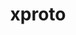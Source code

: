---
title: "xproto"
layout: cache
categories: [package, develop]
meta: {"compilers": ["gcc@10.5.0", "gcc@11.1.0", "gcc@11.4.0", "gcc@13.2.0", "gcc@13.3.0", "gcc@9.4.0", "intel-oneapi-compilers@2025.1.0"], "num_specs": 100, "num_specs_by_stack": {"data-vis-sdk": 17, "developer-tools-aarch64-linux-gnu": 16, "developer-tools-x86_64_v3-linux-gnu": 16, "e4s": 1, "e4s-oneapi": 19, "e4s-rocm-external": 16, "hep": 17, "ml-linux-x86_64-rocm": 1, "root": 100}, "oss": ["centos7", "rhel8", "ubuntu20.04", "ubuntu22.04", "ubuntu24.04"], "platforms": ["linux"], "stacks": ["data-vis-sdk", "developer-tools-aarch64-linux-gnu", "developer-tools-x86_64_v3-linux-gnu", "e4s", "e4s-oneapi", "e4s-rocm-external", "hep", "ml-linux-x86_64-rocm", "root"], "targets": ["aarch64", "x86_64_v3"], "versions": ["7.0.31"]}
spec_details: [{"compiler": "gcc@10.5.0", "hash": "27q7mxjkywtbqaaxfqm4ondynbqmkr6s", "os": "centos7", "platform": "linux", "size": "-", "stacks": ["developer-tools-x86_64_v3-linux-gnu", "root"], "target": "x86_64_v3", "variants": ["build_system=autotools"], "versions": ["7.0.31"]}, {"compiler": "gcc@13.3.0", "hash": "33wigqg3styqxhpewj5ihocyvojx3zy4", "os": "rhel8", "platform": "linux", "size": "-", "stacks": ["developer-tools-aarch64-linux-gnu", "root"], "target": "aarch64", "variants": ["build_system=autotools"], "versions": ["7.0.31"]}, {"compiler": "gcc@11.1.0", "hash": "366zsarfp3vgfiuep26haxlyl3l6nq2g", "os": "ubuntu20.04", "platform": "linux", "size": "-", "stacks": ["data-vis-sdk", "root"], "target": "x86_64_v3", "variants": ["build_system=autotools"], "versions": ["7.0.31"]}, {"compiler": "gcc@13.2.0", "hash": "3wmsza264pco7p7mr6z6ofhego4nmttf", "os": "ubuntu24.04", "platform": "linux", "size": "-", "stacks": ["root"], "target": "x86_64_v3", "variants": ["build_system=autotools"], "versions": ["7.0.31"]}, {"compiler": "gcc@13.3.0", "hash": "4c2lased6xwon5vondkye2c7cimyap6c", "os": "rhel8", "platform": "linux", "size": "-", "stacks": ["developer-tools-aarch64-linux-gnu", "root"], "target": "aarch64", "variants": ["build_system=autotools"], "versions": ["7.0.31"]}, {"compiler": "gcc@11.1.0", "hash": "4hv4auhsn53tzyawdr2rn6vijn5cy5uj", "os": "ubuntu20.04", "platform": "linux", "size": "-", "stacks": ["data-vis-sdk", "root"], "target": "x86_64_v3", "variants": ["build_system=autotools"], "versions": ["7.0.31"]}, {"compiler": "gcc@13.2.0", "hash": "4juw6brtn6x7fpwmu4qav77dwehlhanv", "os": "ubuntu24.04", "platform": "linux", "size": "-", "stacks": ["root"], "target": "x86_64_v3", "variants": ["build_system=autotools"], "versions": ["7.0.31"]}, {"compiler": "gcc@11.4.0", "hash": "5ak5doizfoaszpycca2k4nwvm7tgctlr", "os": "ubuntu22.04", "platform": "linux", "size": "-", "stacks": ["e4s-rocm-external", "hep", "root"], "target": "x86_64_v3", "variants": ["build_system=autotools"], "versions": ["7.0.31"]}, {"compiler": "gcc@10.5.0", "hash": "5aktn4fvzi5m6sa7eeyhopxahybgenl3", "os": "centos7", "platform": "linux", "size": "-", "stacks": ["developer-tools-x86_64_v3-linux-gnu", "root"], "target": "x86_64_v3", "variants": ["build_system=autotools"], "versions": ["7.0.31"]}, {"compiler": "gcc@10.5.0", "hash": "5rvh2t4rnf3xiiqhilztquin5khxrsow", "os": "centos7", "platform": "linux", "size": "-", "stacks": ["developer-tools-x86_64_v3-linux-gnu", "root"], "target": "x86_64_v3", "variants": ["build_system=autotools"], "versions": ["7.0.31"]}, {"compiler": "gcc@11.4.0", "hash": "5sit5lcdci2w7moksaopxscvrm2ru4gr", "os": "ubuntu22.04", "platform": "linux", "size": "-", "stacks": ["e4s-rocm-external", "hep", "root"], "target": "x86_64_v3", "variants": ["build_system=autotools"], "versions": ["7.0.31"]}, {"compiler": "gcc@13.2.0", "hash": "67p7u7le7boh2x3pa4vjiztjqqjgw7ym", "os": "ubuntu24.04", "platform": "linux", "size": "-", "stacks": ["root"], "target": "x86_64_v3", "variants": ["build_system=autotools"], "versions": ["7.0.31"]}, {"compiler": "gcc@13.3.0", "hash": "6dz3hob3zll5kljho3kzka6pgcey5ltw", "os": "rhel8", "platform": "linux", "size": "-", "stacks": ["developer-tools-aarch64-linux-gnu", "root"], "target": "aarch64", "variants": ["build_system=autotools"], "versions": ["7.0.31"]}, {"compiler": "gcc@13.3.0", "hash": "6jbgelg4xylzffroz46ioidtc644gugh", "os": "rhel8", "platform": "linux", "size": "-", "stacks": ["developer-tools-aarch64-linux-gnu", "root"], "target": "aarch64", "variants": ["build_system=autotools"], "versions": ["7.0.31"]}, {"compiler": "gcc@10.5.0", "hash": "6jv6gfadzu4x2o6orajfihd72ust5bp4", "os": "centos7", "platform": "linux", "size": "-", "stacks": ["developer-tools-x86_64_v3-linux-gnu", "root"], "target": "x86_64_v3", "variants": ["build_system=autotools"], "versions": ["7.0.31"]}, {"compiler": "gcc@11.1.0", "hash": "6que22h2rwqdk722w5gqc522wcbqvmit", "os": "ubuntu20.04", "platform": "linux", "size": "-", "stacks": ["data-vis-sdk", "root"], "target": "x86_64_v3", "variants": ["build_system=autotools"], "versions": ["7.0.31"]}, {"compiler": "gcc@11.1.0", "hash": "72wwtjmbilvhx4algwn57bie36ndgxir", "os": "ubuntu20.04", "platform": "linux", "size": "-", "stacks": ["data-vis-sdk", "root"], "target": "x86_64_v3", "variants": ["build_system=autotools"], "versions": ["7.0.31"]}, {"compiler": "gcc@10.5.0", "hash": "7j4omdjjryegpo6vykf7jluqxzi2pjh7", "os": "centos7", "platform": "linux", "size": "-", "stacks": ["developer-tools-x86_64_v3-linux-gnu", "root"], "target": "x86_64_v3", "variants": ["build_system=autotools"], "versions": ["7.0.31"]}, {"compiler": "gcc@11.4.0", "hash": "aefh3tvb3x5jvvqtg5udpirvao6zw2ng", "os": "ubuntu22.04", "platform": "linux", "size": "-", "stacks": ["e4s-rocm-external", "hep", "root"], "target": "x86_64_v3", "variants": ["build_system=autotools"], "versions": ["7.0.31"]}, {"compiler": "gcc@11.1.0", "hash": "afseg4ber4tkxbys4uqsxlwsvtze7zy6", "os": "ubuntu20.04", "platform": "linux", "size": "-", "stacks": ["data-vis-sdk", "root"], "target": "x86_64_v3", "variants": ["build_system=autotools"], "versions": ["7.0.31"]}, {"compiler": "intel-oneapi-compilers@2025.1.0", "hash": "b2snloolvudt7ypaegrjwk7nwumrwchb", "os": "ubuntu22.04", "platform": "linux", "size": "-", "stacks": ["e4s-oneapi", "root"], "target": "x86_64_v3", "variants": ["build_system=autotools"], "versions": ["7.0.31"]}, {"compiler": "gcc@10.5.0", "hash": "b7nfxb3t2wa7r6ai77rgsh6co4mbqpu4", "os": "centos7", "platform": "linux", "size": "-", "stacks": ["developer-tools-x86_64_v3-linux-gnu", "root"], "target": "x86_64_v3", "variants": ["build_system=autotools"], "versions": ["7.0.31"]}, {"compiler": "gcc@13.3.0", "hash": "bmnd3zhobcn6g32ioe6y6lp6vfhtdymm", "os": "rhel8", "platform": "linux", "size": "-", "stacks": ["developer-tools-aarch64-linux-gnu", "root"], "target": "aarch64", "variants": ["build_system=autotools"], "versions": ["7.0.31"]}, {"compiler": "gcc@13.2.0", "hash": "c4o6qr54f2amkm7hqgj5k4h7h23ueocs", "os": "ubuntu24.04", "platform": "linux", "size": "-", "stacks": ["hep", "root"], "target": "x86_64_v3", "variants": ["build_system=autotools"], "versions": ["7.0.31"]}, {"compiler": "gcc@11.4.0", "hash": "c62xwyfonsz3daqpws7wyytbq64d7wpb", "os": "ubuntu22.04", "platform": "linux", "size": "-", "stacks": ["e4s-rocm-external", "hep", "root"], "target": "x86_64_v3", "variants": ["build_system=autotools"], "versions": ["7.0.31"]}, {"compiler": "gcc@11.1.0", "hash": "ce5du6bnhjdb4ta4r4vubdmzgwwc2xlf", "os": "ubuntu20.04", "platform": "linux", "size": "-", "stacks": ["data-vis-sdk", "root"], "target": "x86_64_v3", "variants": ["build_system=autotools"], "versions": ["7.0.31"]}, {"compiler": "intel-oneapi-compilers@2025.1.0", "hash": "dbhidr5ahrqt44vboqrmquy4ph4hxrbl", "os": "ubuntu22.04", "platform": "linux", "size": "-", "stacks": ["e4s-oneapi", "root"], "target": "x86_64_v3", "variants": ["build_system=autotools"], "versions": ["7.0.31"]}, {"compiler": "gcc@11.1.0", "hash": "didedabhg4xh4kn2mpeyjacjmuc3nf5f", "os": "ubuntu20.04", "platform": "linux", "size": "-", "stacks": ["data-vis-sdk", "root"], "target": "x86_64_v3", "variants": ["build_system=autotools"], "versions": ["7.0.31"]}, {"compiler": "gcc@10.5.0", "hash": "e4mcobjzwzcfki7b367ynz2tgnvdghlg", "os": "centos7", "platform": "linux", "size": "-", "stacks": ["developer-tools-x86_64_v3-linux-gnu", "root"], "target": "x86_64_v3", "variants": ["build_system=autotools"], "versions": ["7.0.31"]}, {"compiler": "gcc@13.2.0", "hash": "e6gremlwlaevwi22s7v525rw3udglc5p", "os": "ubuntu24.04", "platform": "linux", "size": "-", "stacks": ["root"], "target": "x86_64_v3", "variants": ["build_system=autotools"], "versions": ["7.0.31"]}, {"compiler": "intel-oneapi-compilers@2025.1.0", "hash": "e6ws6mcjxstyoteg67eg4c6wqstkd2g2", "os": "ubuntu22.04", "platform": "linux", "size": "-", "stacks": ["e4s-oneapi", "root"], "target": "x86_64_v3", "variants": ["build_system=autotools"], "versions": ["7.0.31"]}, {"compiler": "gcc@11.4.0", "hash": "fp2gmwfm4pepcmjgeyl2iuql5qzn7uvw", "os": "ubuntu22.04", "platform": "linux", "size": "-", "stacks": ["e4s-rocm-external", "hep", "root"], "target": "x86_64_v3", "variants": ["build_system=autotools"], "versions": ["7.0.31"]}, {"compiler": "gcc@11.4.0", "hash": "frivqots65gfgysiq5hdfrckn4tte3ya", "os": "ubuntu22.04", "platform": "linux", "size": "-", "stacks": ["e4s-rocm-external", "hep", "root"], "target": "x86_64_v3", "variants": ["build_system=autotools"], "versions": ["7.0.31"]}, {"compiler": "gcc@11.4.0", "hash": "ft6d5hx6jnbpodv74x3sznclfh5br2js", "os": "ubuntu22.04", "platform": "linux", "size": "-", "stacks": ["e4s", "e4s-rocm-external", "root"], "target": "x86_64_v3", "variants": ["build_system=autotools"], "versions": ["7.0.31"]}, {"compiler": "gcc@13.3.0", "hash": "g6mmyqu3txxtpufhvskzxdmxxwbbiwl6", "os": "rhel8", "platform": "linux", "size": "-", "stacks": ["developer-tools-aarch64-linux-gnu", "root"], "target": "aarch64", "variants": ["build_system=autotools"], "versions": ["7.0.31"]}, {"compiler": "gcc@11.1.0", "hash": "garp5yo5jbgdeyiykqh6qv3hf7rbcbu2", "os": "ubuntu20.04", "platform": "linux", "size": "-", "stacks": ["data-vis-sdk", "root"], "target": "x86_64_v3", "variants": ["build_system=autotools"], "versions": ["7.0.31"]}, {"compiler": "gcc@13.3.0", "hash": "gbzfhiradfeu6qjkq26ly7aaszdgwaxx", "os": "rhel8", "platform": "linux", "size": "-", "stacks": ["developer-tools-aarch64-linux-gnu", "root"], "target": "aarch64", "variants": ["build_system=autotools"], "versions": ["7.0.31"]}, {"compiler": "gcc@9.4.0", "hash": "ghdijy757qlipz6ipysdmnvp2lpylox7", "os": "ubuntu20.04", "platform": "linux", "size": "-", "stacks": ["data-vis-sdk", "root"], "target": "x86_64_v3", "variants": ["build_system=autotools"], "versions": ["7.0.31"]}, {"compiler": "intel-oneapi-compilers@2025.1.0", "hash": "gkhm5nkz2yoal6l26k222w2uqvmbhdft", "os": "ubuntu22.04", "platform": "linux", "size": "-", "stacks": ["e4s-oneapi", "root"], "target": "x86_64_v3", "variants": ["build_system=autotools"], "versions": ["7.0.31"]}, {"compiler": "intel-oneapi-compilers@2025.1.0", "hash": "gs2lacffyqcdvluqil76w45bwcxoey56", "os": "ubuntu22.04", "platform": "linux", "size": "-", "stacks": ["e4s-oneapi", "root"], "target": "x86_64_v3", "variants": ["build_system=autotools"], "versions": ["7.0.31"]}, {"compiler": "gcc@13.3.0", "hash": "gudrg2fqhd35tpmrzkaxf7sblsxw5wup", "os": "rhel8", "platform": "linux", "size": "-", "stacks": ["developer-tools-aarch64-linux-gnu", "root"], "target": "aarch64", "variants": ["build_system=autotools"], "versions": ["7.0.31"]}, {"compiler": "gcc@13.3.0", "hash": "gxwqsahqa5z32l3txdzz53ey6qfsmqjk", "os": "rhel8", "platform": "linux", "size": "-", "stacks": ["developer-tools-aarch64-linux-gnu", "root"], "target": "aarch64", "variants": ["build_system=autotools"], "versions": ["7.0.31"]}, {"compiler": "gcc@11.4.0", "hash": "hqxsw7kgblkmekvfcjcegawp4jdeywlw", "os": "ubuntu22.04", "platform": "linux", "size": "-", "stacks": ["e4s-rocm-external", "hep", "root"], "target": "x86_64_v3", "variants": ["build_system=autotools"], "versions": ["7.0.31"]}, {"compiler": "gcc@11.1.0", "hash": "hxfzu4rfihwymdmwdisazotzga36jdx4", "os": "ubuntu20.04", "platform": "linux", "size": "-", "stacks": ["data-vis-sdk", "root"], "target": "x86_64_v3", "variants": ["build_system=autotools"], "versions": ["7.0.31"]}, {"compiler": "gcc@10.5.0", "hash": "iu5vmpp4rxfpbot5zekl42dpywcmhtws", "os": "centos7", "platform": "linux", "size": "-", "stacks": ["developer-tools-x86_64_v3-linux-gnu", "root"], "target": "x86_64_v3", "variants": ["build_system=autotools"], "versions": ["7.0.31"]}, {"compiler": "intel-oneapi-compilers@2025.1.0", "hash": "iubafaj6e5o6leocp72yxgtpl2cbsc65", "os": "ubuntu22.04", "platform": "linux", "size": "-", "stacks": ["e4s-oneapi", "root"], "target": "x86_64_v3", "variants": ["build_system=autotools"], "versions": ["7.0.31"]}, {"compiler": "intel-oneapi-compilers@2025.1.0", "hash": "j22jqxzy6jjiuyjhmfsiixb4bzpigstx", "os": "ubuntu22.04", "platform": "linux", "size": "-", "stacks": ["e4s-oneapi", "root"], "target": "x86_64_v3", "variants": ["build_system=autotools"], "versions": ["7.0.31"]}, {"compiler": "intel-oneapi-compilers@2025.1.0", "hash": "jdp2gwflysk2q3ms5uzqtewiyeg474is", "os": "ubuntu22.04", "platform": "linux", "size": "-", "stacks": ["e4s-oneapi", "root"], "target": "x86_64_v3", "variants": ["build_system=autotools"], "versions": ["7.0.31"]}, {"compiler": "gcc@11.1.0", "hash": "k4opndtb3vmodlysag34uqrg2dayysam", "os": "ubuntu20.04", "platform": "linux", "size": "-", "stacks": ["data-vis-sdk", "root"], "target": "x86_64_v3", "variants": ["build_system=autotools"], "versions": ["7.0.31"]}, {"compiler": "gcc@13.3.0", "hash": "karwh5kockpiezudpdsezvnb7tm642k7", "os": "rhel8", "platform": "linux", "size": "-", "stacks": ["developer-tools-aarch64-linux-gnu", "root"], "target": "aarch64", "variants": ["build_system=autotools"], "versions": ["7.0.31"]}, {"compiler": "gcc@13.3.0", "hash": "kggtnynfahkxtdpctfku3wbyksis5lwx", "os": "rhel8", "platform": "linux", "size": "-", "stacks": ["developer-tools-aarch64-linux-gnu", "root"], "target": "aarch64", "variants": ["build_system=autotools"], "versions": ["7.0.31"]}, {"compiler": "gcc@13.2.0", "hash": "lzzjggcd2p626h7irkn4vlfcd6vpzphn", "os": "ubuntu24.04", "platform": "linux", "size": "-", "stacks": ["hep", "ml-linux-x86_64-rocm", "root"], "target": "x86_64_v3", "variants": ["build_system=autotools"], "versions": ["7.0.31"]}, {"compiler": "intel-oneapi-compilers@2025.1.0", "hash": "m7vp3uabtbd24hprdxawcdjgvro7iriw", "os": "ubuntu22.04", "platform": "linux", "size": "-", "stacks": ["e4s-oneapi", "root"], "target": "x86_64_v3", "variants": ["build_system=autotools"], "versions": ["7.0.31"]}, {"compiler": "gcc@13.3.0", "hash": "mgmljicxwkgsl3h4hk4a7ziswe2oaiwp", "os": "rhel8", "platform": "linux", "size": "-", "stacks": ["developer-tools-aarch64-linux-gnu", "root"], "target": "aarch64", "variants": ["build_system=autotools"], "versions": ["7.0.31"]}, {"compiler": "gcc@11.4.0", "hash": "mhqbi64tmj3fpxtcrt4al5vualy5t4md", "os": "ubuntu22.04", "platform": "linux", "size": "-", "stacks": ["e4s-rocm-external", "hep", "root"], "target": "x86_64_v3", "variants": ["build_system=autotools"], "versions": ["7.0.31"]}, {"compiler": "gcc@13.2.0", "hash": "mip6kecniabr77jizvjj4cfkifmwxsfv", "os": "ubuntu24.04", "platform": "linux", "size": "-", "stacks": ["root"], "target": "x86_64_v3", "variants": ["build_system=autotools"], "versions": ["7.0.31"]}, {"compiler": "gcc@13.3.0", "hash": "n56laxmg7fx5g3fafdjqgwbo4sdw734v", "os": "rhel8", "platform": "linux", "size": "-", "stacks": ["developer-tools-aarch64-linux-gnu", "root"], "target": "aarch64", "variants": ["build_system=autotools"], "versions": ["7.0.31"]}, {"compiler": "intel-oneapi-compilers@2025.1.0", "hash": "nl5daxohjogj4q4pz5vqkirok4zuvrl7", "os": "ubuntu22.04", "platform": "linux", "size": "-", "stacks": ["e4s-oneapi", "root"], "target": "x86_64_v3", "variants": ["build_system=autotools"], "versions": ["7.0.31"]}, {"compiler": "gcc@10.5.0", "hash": "npluyzag7lalxlibm4lqgh32epca3xiq", "os": "centos7", "platform": "linux", "size": "-", "stacks": ["developer-tools-x86_64_v3-linux-gnu", "root"], "target": "x86_64_v3", "variants": ["build_system=autotools"], "versions": ["7.0.31"]}, {"compiler": "gcc@11.1.0", "hash": "ohmuti2c7lq2q2uvg6hkkloimexrufec", "os": "ubuntu20.04", "platform": "linux", "size": "-", "stacks": ["data-vis-sdk", "root"], "target": "x86_64_v3", "variants": ["build_system=autotools"], "versions": ["7.0.31"]}, {"compiler": "gcc@13.2.0", "hash": "onovniknopuspeczrzkkb3a556tdyotn", "os": "ubuntu24.04", "platform": "linux", "size": "-", "stacks": ["root"], "target": "x86_64_v3", "variants": ["build_system=autotools"], "versions": ["7.0.31"]}, {"compiler": "gcc@11.4.0", "hash": "owuyafpjwythippp6ho6tfejgf2x4ukc", "os": "ubuntu22.04", "platform": "linux", "size": "-", "stacks": ["e4s-rocm-external", "hep", "root"], "target": "x86_64_v3", "variants": ["build_system=autotools"], "versions": ["7.0.31"]}, {"compiler": "intel-oneapi-compilers@2025.1.0", "hash": "ozup7xrb5utsbxnb32eodulfzwkyyggj", "os": "ubuntu22.04", "platform": "linux", "size": "-", "stacks": ["e4s-oneapi", "root"], "target": "x86_64_v3", "variants": ["build_system=autotools"], "versions": ["7.0.31"]}, {"compiler": "gcc@11.4.0", "hash": "pf6rvyfepweu23tc7n4xv5p66jkuowl5", "os": "ubuntu22.04", "platform": "linux", "size": "-", "stacks": ["e4s-rocm-external", "hep", "root"], "target": "x86_64_v3", "variants": ["build_system=autotools"], "versions": ["7.0.31"]}, {"compiler": "gcc@13.2.0", "hash": "pk7dyoxi5atmpetyizv2ivqkcyuezit5", "os": "ubuntu24.04", "platform": "linux", "size": "-", "stacks": ["root"], "target": "x86_64_v3", "variants": ["build_system=autotools"], "versions": ["7.0.31"]}, {"compiler": "gcc@11.1.0", "hash": "pu3s7lminxlklawl2qxzstiomsd5h52x", "os": "ubuntu20.04", "platform": "linux", "size": "-", "stacks": ["data-vis-sdk", "root"], "target": "x86_64_v3", "variants": ["build_system=autotools"], "versions": ["7.0.31"]}, {"compiler": "gcc@13.2.0", "hash": "qs24i2xnhrv4teb2tvh4mrhbgf4u2zrp", "os": "ubuntu24.04", "platform": "linux", "size": "-", "stacks": ["root"], "target": "x86_64_v3", "variants": ["build_system=autotools"], "versions": ["7.0.31"]}, {"compiler": "gcc@11.1.0", "hash": "qwwgkskw5krt3fnwkg2lcg2jihucjmm2", "os": "ubuntu20.04", "platform": "linux", "size": "-", "stacks": ["data-vis-sdk", "root"], "target": "x86_64_v3", "variants": ["build_system=autotools"], "versions": ["7.0.31"]}, {"compiler": "intel-oneapi-compilers@2025.1.0", "hash": "qwwgvyrhkto7albjxdpsljwzmkbv2ffw", "os": "ubuntu22.04", "platform": "linux", "size": "-", "stacks": ["e4s-oneapi", "root"], "target": "x86_64_v3", "variants": ["build_system=autotools"], "versions": ["7.0.31"]}, {"compiler": "gcc@10.5.0", "hash": "qziwxoqvpwdew3xscyoaxgq6z23pvezo", "os": "centos7", "platform": "linux", "size": "-", "stacks": ["developer-tools-x86_64_v3-linux-gnu", "root"], "target": "x86_64_v3", "variants": ["build_system=autotools"], "versions": ["7.0.31"]}, {"compiler": "gcc@11.4.0", "hash": "s36dykqzxxikk3ubpk6jxwo2yhvzx52s", "os": "ubuntu22.04", "platform": "linux", "size": "-", "stacks": ["e4s-rocm-external", "hep", "root"], "target": "x86_64_v3", "variants": ["build_system=autotools"], "versions": ["7.0.31"]}, {"compiler": "gcc@10.5.0", "hash": "sjogw7wvc2pqlhekly7u4gcn3p7pld6k", "os": "centos7", "platform": "linux", "size": "-", "stacks": ["developer-tools-x86_64_v3-linux-gnu", "root"], "target": "x86_64_v3", "variants": ["build_system=autotools"], "versions": ["7.0.31"]}, {"compiler": "gcc@13.2.0", "hash": "sm57fz2cejekvbta35a7qnqcjjyl6om3", "os": "ubuntu24.04", "platform": "linux", "size": "-", "stacks": ["root"], "target": "x86_64_v3", "variants": ["build_system=autotools"], "versions": ["7.0.31"]}, {"compiler": "gcc@13.3.0", "hash": "tlgwwtxd77ab2nbwparbyf4v7lmsznxi", "os": "rhel8", "platform": "linux", "size": "-", "stacks": ["developer-tools-aarch64-linux-gnu", "root"], "target": "aarch64", "variants": ["build_system=autotools"], "versions": ["7.0.31"]}, {"compiler": "gcc@10.5.0", "hash": "ttjonebohqn5arelwbjdiu2xwveuczge", "os": "centos7", "platform": "linux", "size": "-", "stacks": ["developer-tools-x86_64_v3-linux-gnu", "root"], "target": "x86_64_v3", "variants": ["build_system=autotools"], "versions": ["7.0.31"]}, {"compiler": "gcc@11.4.0", "hash": "tvp2tjjgaw6dkc3fp6x732cetcrh3ivw", "os": "ubuntu22.04", "platform": "linux", "size": "-", "stacks": ["e4s-rocm-external", "hep", "root"], "target": "x86_64_v3", "variants": ["build_system=autotools"], "versions": ["7.0.31"]}, {"compiler": "gcc@11.1.0", "hash": "txvgzibf4svezpx6gw3abkw4suqxrhl5", "os": "ubuntu20.04", "platform": "linux", "size": "-", "stacks": ["data-vis-sdk", "root"], "target": "x86_64_v3", "variants": ["build_system=autotools"], "versions": ["7.0.31"]}, {"compiler": "gcc@13.2.0", "hash": "ujrmgkmuyuyuisgcagllixnaasrgiyxi", "os": "ubuntu24.04", "platform": "linux", "size": "-", "stacks": ["root"], "target": "x86_64_v3", "variants": ["build_system=autotools"], "versions": ["7.0.31"]}, {"compiler": "intel-oneapi-compilers@2025.1.0", "hash": "us6qe5o5jqjaslbtc7g2elbpbzcsugcx", "os": "ubuntu22.04", "platform": "linux", "size": "-", "stacks": ["e4s-oneapi", "root"], "target": "x86_64_v3", "variants": ["build_system=autotools"], "versions": ["7.0.31"]}, {"compiler": "intel-oneapi-compilers@2025.1.0", "hash": "uth74zjpyrq5swph4u4ueiuk65sgrra6", "os": "ubuntu22.04", "platform": "linux", "size": "-", "stacks": ["e4s-oneapi", "root"], "target": "x86_64_v3", "variants": ["build_system=autotools"], "versions": ["7.0.31"]}, {"compiler": "gcc@11.4.0", "hash": "uyg7hyyqpfdleossex2c4vbppykjxziy", "os": "ubuntu22.04", "platform": "linux", "size": "-", "stacks": ["e4s-rocm-external", "hep", "root"], "target": "x86_64_v3", "variants": ["build_system=autotools"], "versions": ["7.0.31"]}, {"compiler": "gcc@13.3.0", "hash": "vacs2pqq5gi57fjln5ieiw2obiut5iwq", "os": "rhel8", "platform": "linux", "size": "-", "stacks": ["developer-tools-aarch64-linux-gnu", "root"], "target": "aarch64", "variants": ["build_system=autotools"], "versions": ["7.0.31"]}, {"compiler": "gcc@11.4.0", "hash": "vhcq66h6gdyxso5dxwvj7xrjmtnmpedm", "os": "ubuntu22.04", "platform": "linux", "size": "-", "stacks": ["e4s-rocm-external", "hep", "root"], "target": "x86_64_v3", "variants": ["build_system=autotools"], "versions": ["7.0.31"]}, {"compiler": "gcc@10.5.0", "hash": "vvxr72invvxfcnwpqrlik3v6rclhbbwx", "os": "centos7", "platform": "linux", "size": "-", "stacks": ["developer-tools-x86_64_v3-linux-gnu", "root"], "target": "x86_64_v3", "variants": ["build_system=autotools"], "versions": ["7.0.31"]}, {"compiler": "intel-oneapi-compilers@2025.1.0", "hash": "woxvrhzorwcdmi25qhy5ilo4vuygvmts", "os": "ubuntu22.04", "platform": "linux", "size": "-", "stacks": ["e4s-oneapi", "root"], "target": "x86_64_v3", "variants": ["build_system=autotools"], "versions": ["7.0.31"]}, {"compiler": "intel-oneapi-compilers@2025.1.0", "hash": "wqfxqypizksgazrjrrambuzgchlj4jew", "os": "ubuntu22.04", "platform": "linux", "size": "-", "stacks": ["e4s-oneapi", "root"], "target": "x86_64_v3", "variants": ["build_system=autotools"], "versions": ["7.0.31"]}, {"compiler": "gcc@13.3.0", "hash": "wz3gprtwuza3ataurk3zdi3lqplhckqu", "os": "rhel8", "platform": "linux", "size": "-", "stacks": ["developer-tools-aarch64-linux-gnu", "root"], "target": "aarch64", "variants": ["build_system=autotools"], "versions": ["7.0.31"]}, {"compiler": "gcc@13.2.0", "hash": "wz63j572mnycdu2gsp7dpqmu4iti5pkc", "os": "ubuntu24.04", "platform": "linux", "size": "-", "stacks": ["root"], "target": "x86_64_v3", "variants": ["build_system=autotools"], "versions": ["7.0.31"]}, {"compiler": "intel-oneapi-compilers@2025.1.0", "hash": "x3ygiv7dnh7r37dceyyp35zmidb7jmwj", "os": "ubuntu22.04", "platform": "linux", "size": "-", "stacks": ["e4s-oneapi", "root"], "target": "x86_64_v3", "variants": ["build_system=autotools"], "versions": ["7.0.31"]}, {"compiler": "intel-oneapi-compilers@2025.1.0", "hash": "xeygq2rvcpjcnxm24yyfmmnuryxhpt5t", "os": "ubuntu22.04", "platform": "linux", "size": "-", "stacks": ["e4s-oneapi", "root"], "target": "x86_64_v3", "variants": ["build_system=autotools"], "versions": ["7.0.31"]}, {"compiler": "gcc@11.1.0", "hash": "xg77wijwda3i2l4dltxcjlmjfm2y7znq", "os": "ubuntu20.04", "platform": "linux", "size": "-", "stacks": ["data-vis-sdk", "root"], "target": "x86_64_v3", "variants": ["build_system=autotools"], "versions": ["7.0.31"]}, {"compiler": "gcc@10.5.0", "hash": "xp6cqdx3hxivccwpyoicgsnsyptwlrlc", "os": "centos7", "platform": "linux", "size": "-", "stacks": ["developer-tools-x86_64_v3-linux-gnu", "root"], "target": "x86_64_v3", "variants": ["build_system=autotools"], "versions": ["7.0.31"]}, {"compiler": "gcc@13.2.0", "hash": "xrolfj4bcajauijjjq2fgkopsxxo7mnb", "os": "ubuntu24.04", "platform": "linux", "size": "-", "stacks": ["root"], "target": "x86_64_v3", "variants": ["build_system=autotools"], "versions": ["7.0.31"]}, {"compiler": "gcc@13.2.0", "hash": "y33nlut333gs5bwbfvbkszi2vijunuh5", "os": "ubuntu24.04", "platform": "linux", "size": "-", "stacks": ["root"], "target": "x86_64_v3", "variants": ["build_system=autotools"], "versions": ["7.0.31"]}, {"compiler": "gcc@11.1.0", "hash": "y3ckkmbvzukfmyggkyjb4fgsu3swprdl", "os": "ubuntu20.04", "platform": "linux", "size": "-", "stacks": ["data-vis-sdk", "root"], "target": "x86_64_v3", "variants": ["build_system=autotools"], "versions": ["7.0.31"]}, {"compiler": "gcc@10.5.0", "hash": "y3erms6stashu2qasfplgzwq3vhmkqwt", "os": "centos7", "platform": "linux", "size": "-", "stacks": ["developer-tools-x86_64_v3-linux-gnu", "root"], "target": "x86_64_v3", "variants": ["build_system=autotools"], "versions": ["7.0.31"]}, {"compiler": "gcc@13.2.0", "hash": "ycbvzljtsis4awo5mkiwi67ckqdva6ro", "os": "ubuntu24.04", "platform": "linux", "size": "-", "stacks": ["root"], "target": "x86_64_v3", "variants": ["build_system=autotools"], "versions": ["7.0.31"]}, {"compiler": "intel-oneapi-compilers@2025.1.0", "hash": "ydmh7hgtlgwavzxccnbo2kw2vx5msrz3", "os": "ubuntu22.04", "platform": "linux", "size": "-", "stacks": ["e4s-oneapi", "root"], "target": "x86_64_v3", "variants": ["build_system=autotools"], "versions": ["7.0.31"]}, {"compiler": "gcc@10.5.0", "hash": "z3blrijvmwbihlpr2wl7uu5fwv4db6ta", "os": "centos7", "platform": "linux", "size": "-", "stacks": ["developer-tools-x86_64_v3-linux-gnu", "root"], "target": "x86_64_v3", "variants": ["build_system=autotools"], "versions": ["7.0.31"]}, {"compiler": "gcc@11.4.0", "hash": "z6mdeznyylba3nmivddw3j74ytngomh4", "os": "ubuntu22.04", "platform": "linux", "size": "-", "stacks": ["e4s-rocm-external", "hep", "root"], "target": "x86_64_v3", "variants": ["build_system=autotools"], "versions": ["7.0.31"]}]
---